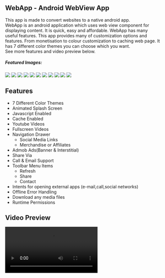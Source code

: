<html>
<body>
<h2>WebApp - Android WebView App</h2>
  <text>
This app is made to convert websites to a native android app.<br>
WebApp is an android application which uses web view component for displaying content. It is quick, easy and affordable. WebApp has many useful features. This app provides many of customization options and features.
From monetisation to colour customization to caching web page. It has 7 different color themes you can choose which you want.<br>
See more features and video preview below.</text>
  
<h5>Featured Images:</h5>
<img src="https://lifecode.imfast.io/a.jpg">
<img src="https://lifecode.imfast.io/b.jpg">
<img src="https://lifecode.imfast.io/c.jpg">
<img src="https://lifecode.imfast.io/d.jpg">
<img src="https://lifecode.imfast.io/e.jpg">
<img src="https://lifecode.imfast.io/f.jpg">
<img src="https://lifecode.imfast.io/g.jpg">
<img src="https://lifecode.imfast.io/h.jpg">
<img src="https://lifecode.imfast.io/i.jpg">
<img src="https://lifecode.imfast.io/j.jpg">
<img src="https://lifecode.imfast.io/k.jpg">
<h2>Features</h2><ul>
<li>7 Different Color Themes
<li>Animated Splash Screen
<li>Javascript Enabled
<li>Cache Enabled
<li>Youtube Videos
<li>Fullscreen Videos
<li>Navigation Drawer<ul><li>Social Media Links<li>Merchandise or Affiliates</ul>
<li>Admob Ads(Banner & Interstitial)
<li>Share Via
<li>Call & Email Support
<li>Toolbar Menu Items
    <ul><li>Refresh
    <li>Share
    <li>Contact</ul><li>Intents for opening external apps (e-mail,call,social networks)
<li>Offline Error Handling
<li>Download any media files
<li>Runtime Permissions</ul>
<h2>Video Preview</h2>
<video controls>
  <source src="https://lifecode.imfast.io/neww_video.mp4" type="video/mp4">
</video>
</body>
</html>
